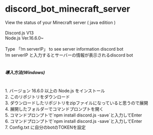 # discord_bot_minecraft_server
View the status of your Minecraft server ( java edition )
<br>
<br>
Discord.js V13
<br>
Node.js Ver.16.6.0~
<br>
<br>
Type 「!m serverIP」 to see server information discord bot
<br>
!m serverIP と入力するとサーバーの情報が表示されるdiscord bot
<br>
<br>
##### 導入方法(Windows)
<br>
1. バージョン 16.6.0 以上の Node.js をインストール
<br>
2. このリポジトリをダウンロード
<br>
3. ダウンロードしたリポジトリをzipファイルになっていると思うので展開
<br>
4. 展開したフォルダーでコマンドプロンプトを開く
<br>
5. コマンドプロンプトで`npm install discord.js -save`と入力してEnter
<br>
6. コマンドプロンプトで`npm install discord.js -save`と入力してEnter
<br>
7. Config.txt に自分のbotのTOKENを設定
<br>
<br>
<br>
<br>
<br>
<br>
